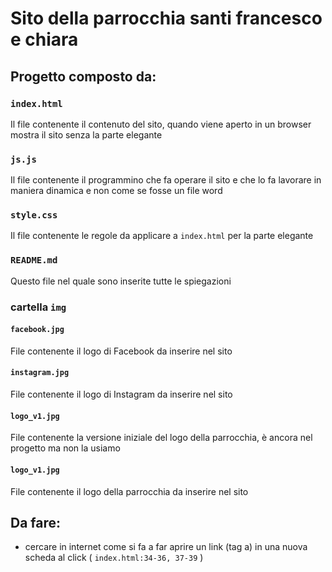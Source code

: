 # Sito della parrocchia santi francesco e chiara

## Progetto composto da:

###  `index.html`
Il file contenente il contenuto del sito, quando viene aperto in un browser mostra il sito senza la parte elegante

### `js.js`
Il file contenente il programmino che fa operare il sito e che lo fa lavorare in maniera dinamica e non come se fosse un file word

### `style.css`
Il file contenente le regole da applicare a `index.html` per la parte elegante

### `README.md`
Questo file nel quale sono inserite tutte le spiegazioni

### cartella `img`

#### `facebook.jpg`
File contenente il logo di Facebook da inserire nel sito

#### `instagram.jpg`
File contenente il logo di Instagram da inserire nel sito

#### `logo_v1.jpg`
File contenente la versione iniziale del logo della parrocchia, è ancora nel progetto ma non la usiamo

#### `logo_v1.jpg`
File contenente il logo della parrocchia da inserire nel sito

## Da fare:

- cercare in internet come si fa a far aprire un link (tag a) in una nuova scheda al click ( `index.html:34-36, 37-39` )